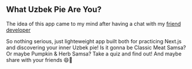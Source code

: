 ## What Uzbek Pie Are You?

The idea of this app came to my mind after having a chat with my [friend developer](https://github.com/EvgenijHyva)

So nothing serious, just lighteweight app built both for practicing Next.js and discovering your inner Uzbek pie!
Is it gonna be Classic Meat Samsa? Or maybe Pumpkin & Herb Samsa? Take a quiz and find out! And maybe share with your friends 😄🥟
